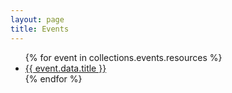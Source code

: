 ```yaml
---
layout: page
title: Events
---
```


<ul>
  {% for event in collections.events.resources %}
    <li>
      <a href="{{ event.relative_url }}">{{ event.data.title }}</a>
    </li>
  {% endfor %}
</ul>
